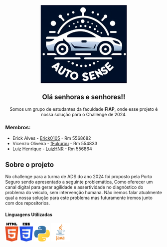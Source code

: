 <div align=center>
<img src="../img/Auto-sense-logo.jpeg" height ="250px" />

## Olá senhoras e senhores!!

Somos um grupo de estudantes da faculdade **FIAP**, onde esse projeto é nossa solução para o Challenge de 2024.
</div>

### Membros:
- Erick Alves - <a href="https://github.com/Erick0105">Erick0105</a> - Rm 5568682
- Vicenzo Oliveira - <a href="https://github.com/fFukurou">fFukurou</a> - Rm 554833
- Luiz Henrique - <a href="https://github.com/LuizHNR">LuizHNR</a> - Rm 556864

## Sobre o projeto
No challenge para a turma de ADS do ano 2024 foi proposto pela Porto Seguro sendo apresentado a seguinte problemática, Como oferecer um canal digital para gerar agilidade e assertividade no diagnóstico do problema do veículo, sem intervenção humana.
Não iremos falar atualmente qual a nossa solução para este problema mas futuramente iremos junto com dos repositorios.
#### Linguagens Utilizadas
<div align=left>
<code><img src="../img/html5-logo.png" alt="html-logo" height="60px"/></code>
<code><img src="../img/css-logo.png" alt="css-logo" height="60px"/></code>
<code><img src="../img/python-logo.png" alt="python-logo" height="50px"/></code>
<code><img src="../img/java-logo.png" alt="java-logo" height="60px"/></code>
</div>
